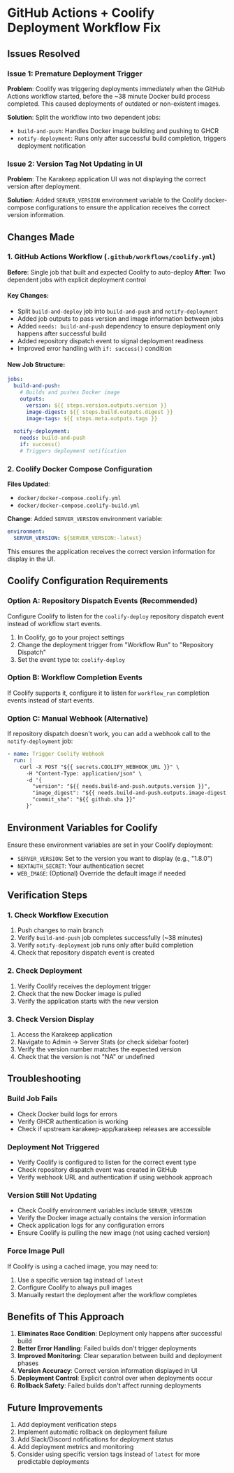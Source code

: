 # GitHub Actions + Coolify Deployment Workflow Fix

## Issues Resolved

### Issue 1: Premature Deployment Trigger
**Problem**: Coolify was triggering deployments immediately when the GitHub Actions workflow started, before the ~38 minute Docker build process completed. This caused deployments of outdated or non-existent images.

**Solution**: Split the workflow into two dependent jobs:
- `build-and-push`: Handles Docker image building and pushing to GHCR
- `notify-deployment`: Runs only after successful build completion, triggers deployment notification

### Issue 2: Version Tag Not Updating in UI
**Problem**: The Karakeep application UI was not displaying the correct version after deployment.

**Solution**: Added `SERVER_VERSION` environment variable to the Coolify docker-compose configurations to ensure the application receives the correct version information.

## Changes Made

### 1. GitHub Actions Workflow (`.github/workflows/coolify.yml`)

**Before**: Single job that built and expected Coolify to auto-deploy
**After**: Two dependent jobs with explicit deployment control

#### Key Changes:
- Split `build-and-deploy` job into `build-and-push` and `notify-deployment`
- Added job outputs to pass version and image information between jobs
- Added `needs: build-and-push` dependency to ensure deployment only happens after successful build
- Added repository dispatch event to signal deployment readiness
- Improved error handling with `if: success()` condition

#### New Job Structure:
```yaml
jobs:
  build-and-push:
    # Builds and pushes Docker image
    outputs:
      version: ${{ steps.version.outputs.version }}
      image-digest: ${{ steps.build.outputs.digest }}
      image-tags: ${{ steps.meta.outputs.tags }}
  
  notify-deployment:
    needs: build-and-push
    if: success()
    # Triggers deployment notification
```

### 2. Coolify Docker Compose Configuration

**Files Updated**:
- `docker/docker-compose.coolify.yml`
- `docker/docker-compose.coolify-build.yml`

**Change**: Added `SERVER_VERSION` environment variable:
```yaml
environment:
  SERVER_VERSION: ${SERVER_VERSION:-latest}
```

This ensures the application receives the correct version information for display in the UI.

## Coolify Configuration Requirements

### Option A: Repository Dispatch Events (Recommended)
Configure Coolify to listen for the `coolify-deploy` repository dispatch event instead of workflow start events.

1. In Coolify, go to your project settings
2. Change the deployment trigger from "Workflow Run" to "Repository Dispatch"
3. Set the event type to: `coolify-deploy`

### Option B: Workflow Completion Events
If Coolify supports it, configure it to listen for `workflow_run` completion events instead of start events.

### Option C: Manual Webhook (Alternative)
If repository dispatch doesn't work, you can add a webhook call to the `notify-deployment` job:

```yaml
- name: Trigger Coolify Webhook
  run: |
    curl -X POST "${{ secrets.COOLIFY_WEBHOOK_URL }}" \
      -H "Content-Type: application/json" \
      -d '{
        "version": "${{ needs.build-and-push.outputs.version }}",
        "image_digest": "${{ needs.build-and-push.outputs.image-digest }}",
        "commit_sha": "${{ github.sha }}"
      }'
```

## Environment Variables for Coolify

Ensure these environment variables are set in your Coolify deployment:

- `SERVER_VERSION`: Set to the version you want to display (e.g., "1.8.0")
- `NEXTAUTH_SECRET`: Your authentication secret
- `WEB_IMAGE`: (Optional) Override the default image if needed

## Verification Steps

### 1. Check Workflow Execution
1. Push changes to main branch
2. Verify `build-and-push` job completes successfully (~38 minutes)
3. Verify `notify-deployment` job runs only after build completion
4. Check that repository dispatch event is created

### 2. Check Deployment
1. Verify Coolify receives the deployment trigger
2. Check that the new Docker image is pulled
3. Verify the application starts with the new version

### 3. Check Version Display
1. Access the Karakeep application
2. Navigate to Admin → Server Stats (or check sidebar footer)
3. Verify the version number matches the expected version
4. Check that the version is not "NA" or undefined

## Troubleshooting

### Build Job Fails
- Check Docker build logs for errors
- Verify GHCR authentication is working
- Check if upstream karakeep-app/karakeep releases are accessible

### Deployment Not Triggered
- Verify Coolify is configured to listen for the correct event type
- Check repository dispatch event was created in GitHub
- Verify webhook URL and authentication if using webhook approach

### Version Still Not Updating
- Check Coolify environment variables include `SERVER_VERSION`
- Verify the Docker image actually contains the version information
- Check application logs for any configuration errors
- Ensure Coolify is pulling the new image (not using cached version)

### Force Image Pull
If Coolify is using a cached image, you may need to:
1. Use a specific version tag instead of `latest`
2. Configure Coolify to always pull images
3. Manually restart the deployment after the workflow completes

## Benefits of This Approach

1. **Eliminates Race Condition**: Deployment only happens after successful build
2. **Better Error Handling**: Failed builds don't trigger deployments
3. **Improved Monitoring**: Clear separation between build and deployment phases
4. **Version Accuracy**: Correct version information displayed in UI
5. **Deployment Control**: Explicit control over when deployments occur
6. **Rollback Safety**: Failed builds don't affect running deployments

## Future Improvements

1. Add deployment verification steps
2. Implement automatic rollback on deployment failure
3. Add Slack/Discord notifications for deployment status
4. Add deployment metrics and monitoring
5. Consider using specific version tags instead of `latest` for more predictable deployments

